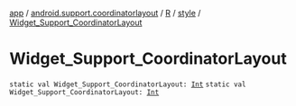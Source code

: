 [app](../../../index.md) / [android.support.coordinatorlayout](../../index.md) / [R](../index.md) / [style](index.md) / [Widget_Support_CoordinatorLayout](./-widget_-support_-coordinator-layout.md)

# Widget_Support_CoordinatorLayout

`static val Widget_Support_CoordinatorLayout: `[`Int`](https://kotlinlang.org/api/latest/jvm/stdlib/kotlin/-int/index.html)
`static val Widget_Support_CoordinatorLayout: `[`Int`](https://kotlinlang.org/api/latest/jvm/stdlib/kotlin/-int/index.html)